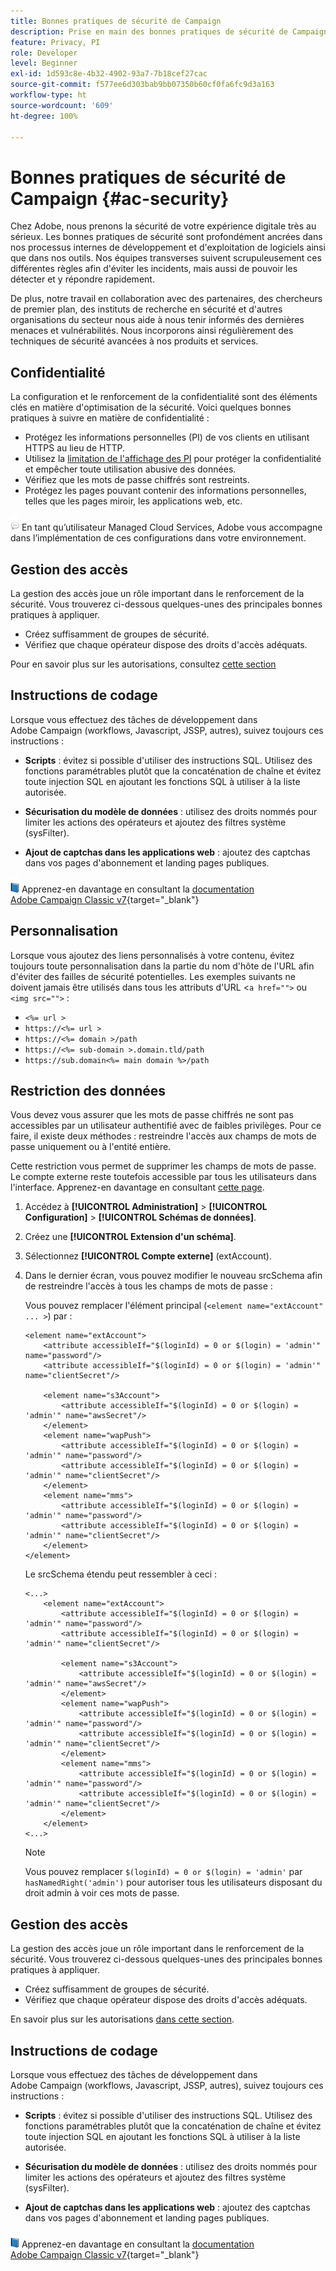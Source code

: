```yaml
---
title: Bonnes pratiques de sécurité de Campaign
description: Prise en main des bonnes pratiques de sécurité de Campaign
feature: Privacy, PI
role: Developer
level: Beginner
exl-id: 1d593c8e-4b32-4902-93a7-7b18cef27cac
source-git-commit: f577ee6d303bab9bb07350b60cf0fa6fc9d3a163
workflow-type: ht
source-wordcount: '609'
ht-degree: 100%

---
```


# Bonnes pratiques de sécurité de Campaign {#ac-security}

Chez Adobe, nous prenons la sécurité de votre expérience digitale très au sérieux. Les bonnes pratiques de sécurité sont profondément ancrées dans nos processus internes de développement et d&#39;exploitation de logiciels ainsi que dans nos outils. Nos équipes transverses suivent scrupuleusement ces différentes règles afin d&#39;éviter les incidents, mais aussi de pouvoir les détecter et y répondre rapidement.

De plus, notre travail en collaboration avec des partenaires, des chercheurs de premier plan, des instituts de recherche en sécurité et d&#39;autres organisations du secteur nous aide à nous tenir informés des dernières menaces et vulnérabilités. Nous incorporons ainsi régulièrement des techniques de sécurité avancées à nos produits et services.

## Confidentialité

La configuration et le renforcement de la confidentialité sont des éléments clés en matière d&#39;optimisation de la sécurité. Voici quelques bonnes pratiques à suivre en matière de confidentialité :

* Protégez les informations personnelles (PI) de vos clients en utilisant HTTPS au lieu de HTTP.
* Utilisez la [limitation de l&#39;affichage des PI](../dev/restrict-pi-view.md) pour protéger la confidentialité et empêcher toute utilisation abusive des données.
* Vérifiez que les mots de passe chiffrés sont restreints.
* Protégez les pages pouvant contenir des informations personnelles, telles que les pages miroir, les applications web, etc.

![](../assets/do-not-localize/speech.png)  En tant qu’utilisateur Managed Cloud Services, Adobe vous accompagne dans l’implémentation de ces configurations dans votre environnement.


## Gestion des accès

La gestion des accès joue un rôle important dans le renforcement de la sécurité. Vous trouverez ci-dessous quelques-unes des principales bonnes pratiques à appliquer.

* Créez suffisamment de groupes de sécurité.
* Vérifiez que chaque opérateur dispose des droits d&#39;accès adéquats.

Pour en savoir plus sur les autorisations, consultez [cette section](../start/gs-permissions.md)

## Instructions de codage

Lorsque vous effectuez des tâches de développement dans Adobe Campaign (workflows, Javascript, JSSP, autres), suivez toujours ces instructions :

* **Scripts** : évitez si possible d&#39;utiliser des instructions SQL. Utilisez des fonctions paramétrables plutôt que la concaténation de chaîne et évitez toute injection SQL en ajoutant les fonctions SQL à utiliser à la liste autorisée.

* **Sécurisation du modèle de données** : utilisez des droits nommés pour limiter les actions des opérateurs et ajoutez des filtres système (sysFilter).

* **Ajout de captchas dans les applications web** : ajoutez des captchas dans vos pages d&#39;abonnement et landing pages publiques.

![](../assets/do-not-localize/book.png) Apprenez-en davantage en consultant la [documentation Adobe Campaign Classic v7](https://experienceleague.adobe.com/docs/campaign-classic/using/installing-campaign-classic/security-privacy/scripting-coding-guidelines.html?lang=fr#installing-campaign-classic){target="_blank"}


## Personnalisation

Lorsque vous ajoutez des liens personnalisés à votre contenu, évitez toujours toute personnalisation dans la partie du nom d&#39;hôte de l&#39;URL afin d&#39;éviter des failles de sécurité potentielles. Les exemples suivants ne doivent jamais être utilisés dans tous les attributs d&#39;URL &lt;`a href="">` ou `<img src="">` :

* `<%= url >`
* `https://<%= url >`
* `https://<%= domain >/path`
* `https://<%= sub-domain >.domain.tld/path`
* `https://sub.domain<%= main domain %>/path`

## Restriction des données

Vous devez vous assurer que les mots de passe chiffrés ne sont pas accessibles par un utilisateur authentifié avec de faibles privilèges. Pour ce faire, il existe deux méthodes : restreindre l&#39;accès aux champs de mots de passe uniquement ou à l&#39;entité entière.

Cette restriction vous permet de supprimer les champs de mots de passe. Le compte externe reste toutefois accessible par tous les utilisateurs dans l&#39;interface. Apprenez-en davantage en consultant [cette page](../dev/restrict-pi-view.md).

1. Accédez à **[!UICONTROL Administration]** > **[!UICONTROL Configuration]** > **[!UICONTROL Schémas de données]**.

1. Créez une **[!UICONTROL Extension d&#39;un schéma]**.

1. Sélectionnez **[!UICONTROL Compte externe]** (extAccount).

1. Dans le dernier écran, vous pouvez modifier le nouveau srcSchema afin de restreindre l&#39;accès à tous les champs de mots de passe :

   Vous pouvez remplacer l&#39;élément principal (`<element name="extAccount" ... >`) par :

   ```
   <element name="extAccount">
       <attribute accessibleIf="$(loginId) = 0 or $(login) = 'admin'" name="password"/>
       <attribute accessibleIf="$(loginId) = 0 or $(login) = 'admin'" name="clientSecret"/>
   
       <element name="s3Account">
           <attribute accessibleIf="$(loginId) = 0 or $(login) = 'admin'" name="awsSecret"/>
       </element>
       <element name="wapPush">
           <attribute accessibleIf="$(loginId) = 0 or $(login) = 'admin'" name="password"/>
           <attribute accessibleIf="$(loginId) = 0 or $(login) = 'admin'" name="clientSecret"/>
       </element>
       <element name="mms">
           <attribute accessibleIf="$(loginId) = 0 or $(login) = 'admin'" name="password"/>
           <attribute accessibleIf="$(loginId) = 0 or $(login) = 'admin'" name="clientSecret"/>
       </element>
   </element>
   ```

   Le srcSchema étendu peut ressembler à ceci :

   ```
   <...>
       <element name="extAccount">
           <attribute accessibleIf="$(loginId) = 0 or $(login) = 'admin'" name="password"/>
           <attribute accessibleIf="$(loginId) = 0 or $(login) = 'admin'" name="clientSecret"/>
   
           <element name="s3Account">
               <attribute accessibleIf="$(loginId) = 0 or $(login) = 'admin'" name="awsSecret"/>
           </element>
           <element name="wapPush">
               <attribute accessibleIf="$(loginId) = 0 or $(login) = 'admin'" name="password"/>
               <attribute accessibleIf="$(loginId) = 0 or $(login) = 'admin'" name="clientSecret"/>
           </element>
           <element name="mms">
               <attribute accessibleIf="$(loginId) = 0 or $(login) = 'admin'" name="password"/>
               <attribute accessibleIf="$(loginId) = 0 or $(login) = 'admin'" name="clientSecret"/>
           </element>
       </element>
   <...> 
   ```

   >[!NOTE]
   >
   >Vous pouvez remplacer `$(loginId) = 0 or $(login) = 'admin'` par `hasNamedRight('admin')` pour autoriser tous les utilisateurs disposant du droit admin à voir ces mots de passe.


## Gestion des accès

La gestion des accès joue un rôle important dans le renforcement de la sécurité. Vous trouverez ci-dessous quelques-unes des principales bonnes pratiques à appliquer.

* Créez suffisamment de groupes de sécurité.
* Vérifiez que chaque opérateur dispose des droits d&#39;accès adéquats.

En savoir plus sur les autorisations [dans cette section](../start/gs-permissions.md).

## Instructions de codage

Lorsque vous effectuez des tâches de développement dans Adobe Campaign (workflows, Javascript, JSSP, autres), suivez toujours ces instructions :

* **Scripts** : évitez si possible d&#39;utiliser des instructions SQL. Utilisez des fonctions paramétrables plutôt que la concaténation de chaîne et évitez toute injection SQL en ajoutant les fonctions SQL à utiliser à la liste autorisée.

* **Sécurisation du modèle de données** : utilisez des droits nommés pour limiter les actions des opérateurs et ajoutez des filtres système (sysFilter).

* **Ajout de captchas dans les applications web** : ajoutez des captchas dans vos pages d&#39;abonnement et landing pages publiques.

![](../assets/do-not-localize/book.png) Apprenez-en davantage en consultant la [documentation Adobe Campaign Classic v7](https://experienceleague.adobe.com/docs/campaign-classic/using/installing-campaign-classic/security-privacy/scripting-coding-guidelines.html?lang=fr#installing-campaign-classic){target="_blank"}
